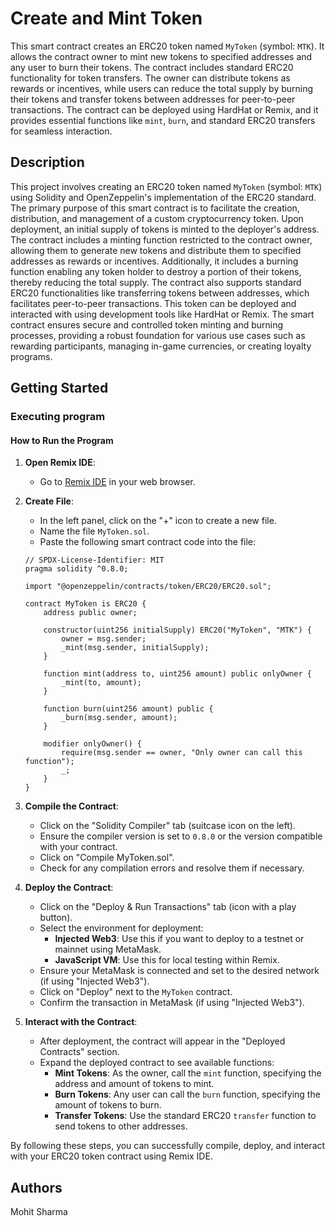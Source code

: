 # Create and Mint Token

This smart contract creates an ERC20 token named `MyToken` (symbol: `MTK`). It allows the contract owner to mint new tokens to specified addresses and any user to burn their tokens. The contract includes standard ERC20 functionality for token transfers. The owner can distribute tokens as rewards or incentives, while users can reduce the total supply by burning their tokens and transfer tokens between addresses for peer-to-peer transactions. The contract can be deployed using HardHat or Remix, and it provides essential functions like `mint`, `burn`, and standard ERC20 transfers for seamless interaction.

## Description

This project involves creating an ERC20 token named `MyToken` (symbol: `MTK`) using Solidity and OpenZeppelin's implementation of the ERC20 standard. The primary purpose of this smart contract is to facilitate the creation, distribution, and management of a custom cryptocurrency token. Upon deployment, an initial supply of tokens is minted to the deployer's address. The contract includes a minting function restricted to the contract owner, allowing them to generate new tokens and distribute them to specified addresses as rewards or incentives. Additionally, it includes a burning function enabling any token holder to destroy a portion of their tokens, thereby reducing the total supply. The contract also supports standard ERC20 functionalities like transferring tokens between addresses, which facilitates peer-to-peer transactions. This token can be deployed and interacted with using development tools like HardHat or Remix. The smart contract ensures secure and controlled token minting and burning processes, providing a robust foundation for various use cases such as rewarding participants, managing in-game currencies, or creating loyalty programs.

## Getting Started

### Executing program

#### How to Run the Program

1. **Open Remix IDE**: 
   - Go to [Remix IDE](https://remix.ethereum.org/) in your web browser.

2. **Create File**: 
   - In the left panel, click on the "+" icon to create a new file.
   - Name the file `MyToken.sol`.
   - Paste the following smart contract code into the file:

   ```solidity
   // SPDX-License-Identifier: MIT
   pragma solidity ^0.8.0;

   import "@openzeppelin/contracts/token/ERC20/ERC20.sol";

   contract MyToken is ERC20 {
       address public owner;

       constructor(uint256 initialSupply) ERC20("MyToken", "MTK") {
           owner = msg.sender;
           _mint(msg.sender, initialSupply);
       }

       function mint(address to, uint256 amount) public onlyOwner {
           _mint(to, amount);
       }

       function burn(uint256 amount) public {
           _burn(msg.sender, amount);
       }

       modifier onlyOwner() {
           require(msg.sender == owner, "Only owner can call this function");
           _;
       }
   }
   ```

3. **Compile the Contract**:
   - Click on the "Solidity Compiler" tab (suitcase icon on the left).
   - Ensure the compiler version is set to `0.8.0` or the version compatible with your contract.
   - Click on "Compile MyToken.sol".
   - Check for any compilation errors and resolve them if necessary.

4. **Deploy the Contract**:
   - Click on the "Deploy & Run Transactions" tab (icon with a play button).
   - Select the environment for deployment:
     - **Injected Web3**: Use this if you want to deploy to a testnet or mainnet using MetaMask.
     - **JavaScript VM**: Use this for local testing within Remix.
   - Ensure your MetaMask is connected and set to the desired network (if using "Injected Web3").
   - Click on "Deploy" next to the `MyToken` contract.
   - Confirm the transaction in MetaMask (if using "Injected Web3").

5. **Interact with the Contract**:
   - After deployment, the contract will appear in the "Deployed Contracts" section.
   - Expand the deployed contract to see available functions:
     - **Mint Tokens**: As the owner, call the `mint` function, specifying the address and amount of tokens to mint.
     - **Burn Tokens**: Any user can call the `burn` function, specifying the amount of tokens to burn.
     - **Transfer Tokens**: Use the standard ERC20 `transfer` function to send tokens to other addresses.

By following these steps, you can successfully compile, deploy, and interact with your ERC20 token contract using Remix IDE.

## Authors

Mohit Sharma 

